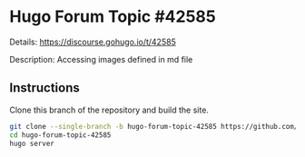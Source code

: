 # Hugo Forum Topic #42585

Details: <https://discourse.gohugo.io/t/42585>

Description: Accessing images defined in md file

## Instructions

Clone this branch of the repository and build the site.

```bash
git clone --single-branch -b hugo-forum-topic-42585 https://github.com/jmooring/hugo-testing hugo-forum-topic-42585
cd hugo-forum-topic-42585
hugo server
```
